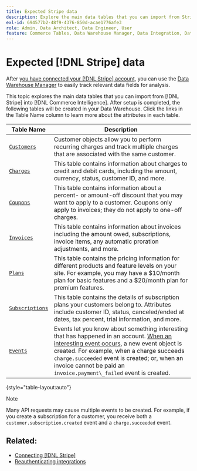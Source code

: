 ```yaml
---
title: Expected Stripe data
description: Explore the main data tables that you can import from Stripe into Commerce Intelligence.
exl-id: 694577b2-48f9-4376-850d-acae1776afe3
role: Admin, Data Architect, Data Engineer, User
feature: Commerce Tables, Data Warehouse Manager, Data Integration, Data Import/Export
---
```

# Expected [!DNL Stripe] data

After [you have connected your [!DNL Stripe] account](../integrations/stripe.md), you can use the [Data Warehouse Manager](../../../data-analyst/data-warehouse-mgr/tour-dwm.md) to easily track relevant data fields for analysis.

This topic explores the main data tables that you can import from [!DNL Stripe] into [!DNL Commerce Intelligence]. After setup is completed, the following tables will be created in your Data Warehouse. Click the links in the Table Name column to learn more about the attributes in each table.

| **Table Name** | **Description** |
|-----|-----|
| [`Customers`](https://stripe.com/docs/sources/customers) | Customer objects allow you to perform recurring charges and track multiple charges that are associated with the same customer. |
| [`Charges`](https://stripe.com/docs/payments/payment-intents/migration/charges) | This table contains information about charges to credit and debit cards, including the amount, currency, status, customer ID, and more. |
| [`Coupons`](https://stripe.com/docs/api/coupons/object) | This table contains information about a percent- or amount-off discount that you may want to apply to a customer. Coupons only apply to invoices; they do not apply to one-off charges. |
| [`Invoices`](https://stripe.com/docs/billing/migration/invoice-states) | This table contains information about invoices including the amount owed, subscriptions, invoice items, any automatic proration adjustments, and more. |
| [`Plans`](https://stripe.com/docs/api/plans/object) | This table contains the pricing information for different products and feature levels on your site. For example, you may have a $10/month plan for basic features and a $20/month plan for premium features. |
| [`Subscriptions`](https://stripe.com/docs/api/subscriptions/object) | This table contains the details of subscription plans your customers belong to. Attributes include customer ID, status, canceled/ended at dates, tax percent, trial information, and more. |
| [`Events`](https://stripe.com/docs/development/dashboard/events) | Events let you know about something interesting that has happened in an account. [When an interesting event occurs](https://stripe.com/docs/api/events/types), a new event object is created. For example, when a charge succeeds `charge.succeeded` event is created; or, when an invoice cannot be paid an `invoice.payment\_failed` event is created. |

{style="table-layout:auto"}

>[!NOTE]
>
>Many API requests may cause multiple events to be created. For example, if you create a subscription for a customer, you receive both a `customer.subscription.created` event and a  `charge.succeeded` event.

## Related:

* [Connecting [!DNL Stripe]](../integrations/stripe.md)
* [Reauthenticating integrations](https://experienceleague.adobe.com/docs/commerce-knowledge-base/kb/how-to/mbi-reauthenticating-integrations.html)
